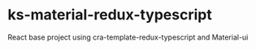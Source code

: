 # ks-material-redux-typescript
React base project using cra-template-redux-typescript and Material-ui
